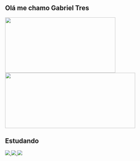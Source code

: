 ## Olá me chamo <strong>Gabriel Tres</strong>
<div>
    <a href="https://github.com/Gabetres"> 
    <img height="180em" width="360em" src="https://github-readme-stats.vercel.app/api?username=Gabetres&show_icons=true&title_color=e01e37&icon_color=e01e37&bg_color=151515&text_color=ffffff"/> </a>
    <a href="https://github.com/Gabetres"> 
    <img height="180em" width="425em" src="https://github-readme-stats.vercel.app/api/top-langs/?username=Gabetres&layout=compact&title_color=ffffff&bg_color=151515&text_color=ffffff&)"/> </a>
</div>

## Estudando
<div>
<a href="https://github.com/Gabetres">
<img src="https://img.shields.io/badge/HTML5-E34F26?style=for-the-badge&logo=html5&logoColor=white">
<a href="https://github.com/Gabetres">
<img src="https://img.shields.io/badge/CSS3-1572B6?style=for-the-badge&logo=css3&logoColor=white">
<a href="https://github.com/Gabetres">
<img src="https://img.shields.io/badge/JavaScript-323330?style=for-the-badge&logo=javascript&logoColor=F7DF1E">
</div>
